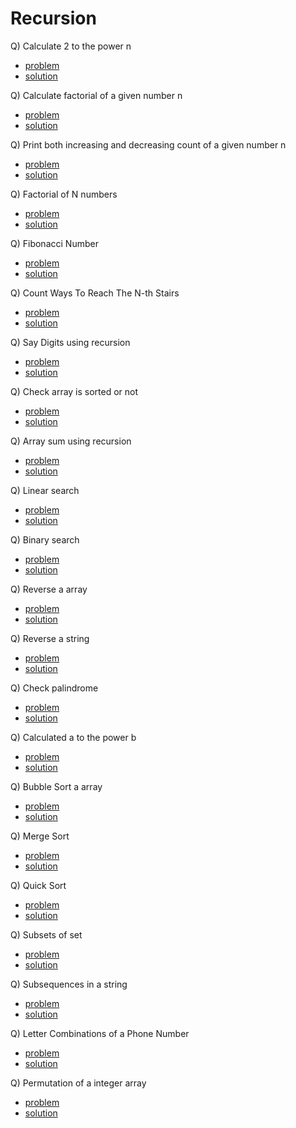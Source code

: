 # Recursion

Q) Calculate 2 to the power n

- [problem](./powern.cpp)
- [solution](./powern.cpp)

Q) Calculate factorial of a given number n

- [problem](./factorial.cpp)
- [solution](./factorial.cpp)

Q) Print both increasing and decreasing count of a given number n 

- [problem](./counting.cpp)
- [solution](./counting.cpp)

Q) Factorial of N numbers

- [problem](https://www.codingninjas.com/studio/problems/factorial-numbers-not-greater-than-n_8365435?utm_source=striver&utm_medium=website&utm_campaign=a_zcoursetuf)
- [solution](./factOfNnumbers.cpp)

Q) Fibonacci Number

- [problem](https://leetcode.com/problems/fibonacci-number/description/)
- [solution](https://leetcode.com/problems/fibonacci-number/submissions/999186426/)

Q) Count Ways To Reach The N-th Stairs

- [problem](https://shorturl.at/ivBGM)
- [solution](./countWays.cpp)

Q) Say Digits using recursion

- [problem](./sayDigits.cpp)
- [solution](./sayDigits.cpp)

Q) Check array is sorted or not

- [problem](./checkSorted.cpp)
- [solution](./checkSorted.cpp)

Q) Array sum using recursion

- [problem](./arraySum.cpp)
- [solution](./arraySum.cpp)

Q) Linear search

- [problem](./linearSearch.cpp)
- [solution](./linearSearch.cpp)

Q) Binary search

- [problem](./binarySearch.cpp)
- [solution](./binarySearch.cpp)

Q) Reverse a array

- [problem](https://www.codingninjas.com/studio/problems/reverse-an-array_8365444?utm_source=striver&utm_medium=website&utm_campaign=a_zcoursetuf&leftPanelTabValue=PROBLEM)
- [solution](https://www.codingninjas.com/studio/problems/reverse-an-array_8365444?utm_source=striver&utm_medium=website&utm_campaign=a_zcoursetuf&leftPanelTabValue=SUBMISSION)

Q) Reverse a string

- [problem](https://shorturl.at/rIL08)
- [solution](https://shorturl.at/ilpGZ)

Q) Check palindrome

- [problem](./checkPalindrome.cpp)
- [solution](./checkPalindrome.cpp)

Q) Calculated a to the power b

- [problem](./aToPowerb.cpp)
- [solution](./aToPowerb.cpp)

Q) Bubble Sort a array

- [problem](./bubbleSort.cpp)
- [solution](./bubbleSort.cpp)

Q) Merge Sort

- [problem](https://shorturl.at/hEUZ4)
- [solution](./mergeSort.cpp)

Q) Quick Sort

- [problem](https://shorturl.at/txzIK)
- [solution](./quickSort.cpp)

Q) Subsets of set

- [problem](https://leetcode.com/problems/subsets/description/)
- [solution](https://leetcode.com/problems/subsets/submissions/1008642603/)

Q) Subsequences in a string

- [problem](https://shorturl.at/dzFIT)
- [solution](https://shorturl.at/tuIQ7)

Q) Letter Combinations of a Phone Number

- [problem](https://leetcode.com/problems/letter-combinations-of-a-phone-number/description/)
- [solution](https://leetcode.com/problems/letter-combinations-of-a-phone-number/submissions/1010512396/)

Q) Permutation of a integer array

- [problem](https://leetcode.com/problems/permutations/)
- [solution](https://leetcode.com/problems/permutations/submissions/1010629646/)
